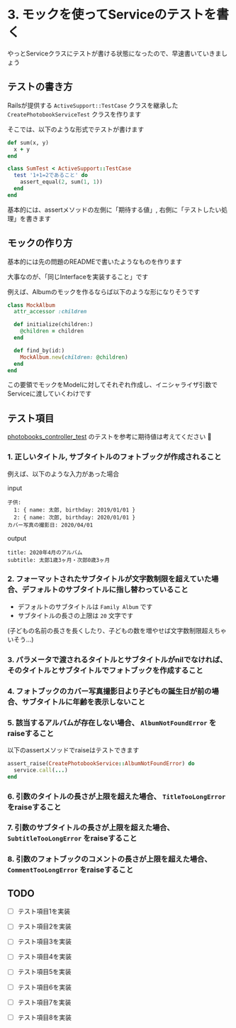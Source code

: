 # 3. モックを使ってServiceのテストを書く
やっとServiceクラスにテストが書ける状態になったので、早速書いていきましょう

## テストの書き方
Railsが提供する `ActiveSupport::TestCase` クラスを継承した `CreatePhotobookServiceTest` クラスを作ります

そこでは、以下のような形式でテストが書けます

```rb
def sum(x, y)
  x + y
end

class SumTest < ActiveSupport::TestCase
  test '1+1=2であること' do
    assert_equal(2, sum(1, 1))
  end  
end
```

基本的には、assertメソッドの左側に「期待する値」, 右側に「テストしたい処理」を書きます

## モックの作り方
基本的には先の問題のREADMEで書いたようなものを作ります

大事なのが、「同じInterfaceを実装すること」です

例えば、Albumのモックを作るならば以下のような形になりそうです

```rb
class MockAlbum
  attr_accessor :children

  def initialize(children:)
    @children = children
  end

  def find_by(id:)
    MockAlbum.new(children: @children)
  end
end
```

この要領でモックをModelに対してそれぞれ作成し、イニシャライザ引数でServiceに渡していくわけです

## テスト項目
[photobooks_controller_test](https://github.com/mixi-inc/2020TDDTraining/blob/master/test/controllers/api/v1/albums/photobooks_controller_test.rb) のテストを参考に期待値は考えてください :pray:

### 1. 正しいタイトル, サブタイトルのフォトブックが作成されること
例えば、以下のような入力があった場合

input
```
子供:
  1: { name: 太郎, birthday: 2019/01/01 }
  2: { name: 次郎, birthday: 2020/01/01 }
カバー写真の撮影日: 2020/04/01
```

output
```
title: 2020年4月のアルバム
subtitle: 太郎1歳3ヶ月・次郎0歳3ヶ月
```

### 2. フォーマットされたサブタイトルが文字数制限を超えていた場合、デフォルトのサブタイトルに指し替わっていること
- デフォルトのサブタイトルは `Family Album` です
- サブタイトルの長さの上限は `20` 文字です

(子どもの名前の長さを長くしたり、子どもの数を増やせば文字数制限超えちゃいそう...)

### 3. パラメータで渡されるタイトルとサブタイトルがnilでなければ、そのタイトルとサブタイトルでフォトブックを作成すること
### 4. フォトブックのカバー写真撮影日より子どもの誕生日が前の場合、サブタイトルに年齢を表示しないこと
### 5. 該当するアルバムが存在しない場合、 `AlbumNotFoundError` をraiseすること
以下のassertメソッドでraiseはテストできます

```rb
assert_raise(CreatePhotobookService::AlbumNotFoundError) do
  service.call(...)
end
```

### 6. 引数のタイトルの長さが上限を超えた場合、 `TitleTooLongError` をraiseすること
### 7. 引数のサブタイトルの長さが上限を超えた場合、 `SubtitleTooLongError` をraiseすること
### 8. 引数のフォトブックのコメントの長さが上限を超えた場合、 `CommentTooLongError` をraiseすること

## TODO
- [ ] テスト項目1を実装
- [ ] テスト項目2を実装
- [ ] テスト項目3を実装
- [ ] テスト項目4を実装
- [ ] テスト項目5を実装
- [ ] テスト項目6を実装
- [ ] テスト項目7を実装
- [ ] テスト項目8を実装

